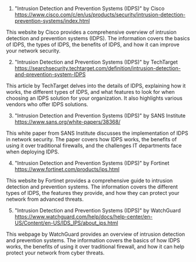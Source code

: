 

1. "Intrusion Detection and Prevention Systems (IDPS)" by Cisco 
https://www.cisco.com/c/en/us/products/security/intrusion-detection-prevention-systems/index.html

This website by Cisco provides a comprehensive overview of intrusion detection and prevention systems (IDPS). The information covers the basics of IDPS, the types of IDPS, the benefits of IDPS, and how it can improve your network security.

2. "Intrusion Detection and Prevention Systems (IDPS)" by TechTarget 
https://searchsecurity.techtarget.com/definition/intrusion-detection-and-prevention-system-IDPS

This article by TechTarget delves into the details of IDPS, explaining how it works, the different types of IDPS, and what features to look for when choosing an IDPS solution for your organization. It also highlights various vendors who offer IDPS solutions.

3. "Intrusion Detection and Prevention Systems (IDPS)" by SANS Institute 
https://www.sans.org/white-papers/38368/

This white paper from SANS Institute discusses the implementation of IDPS in network security. The paper covers how IDPS works, the benefits of using it over traditional firewalls, and the challenges IT departments face when deploying IDPS.

4. "Intrusion Detection and Prevention Systems (IDPS)" by Fortinet 
https://www.fortinet.com/products/ips.html

This website by Fortinet provides a comprehensive guide to intrusion detection and prevention systems. The information covers the different types of IDPS, the features they provide, and how they can protect your network from advanced threats.

5. "Intrusion Detection and Prevention Systems (IDPS)" by WatchGuard 
https://www.watchguard.com/help/docs/help-center/en-US/Content/en-US/IDS_IPS/about_ips.html

This webpage by WatchGuard provides an overview of intrusion detection and prevention systems. The information covers the basics of how IDPS works, the benefits of using it over traditional firewall, and how it can help protect your network from cyber threats.
